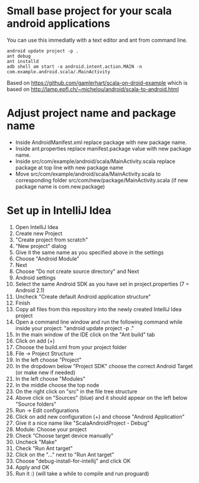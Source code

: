 Small base project for your scala android applications
============

You can use this immediatly with a text editor and ant from command line.

    android update project -p .
    ant debug
    ant installd
    adb shell am start -a android.intent.action.MAIN -n com.example.android.scala/.MainActivity

Based on https://github.com/gamlerhart/scala-on-droid-example which is based on http://lamp.epfl.ch/~michelou/android/scala-to-android.html

Adjust project name and package name
============

- Inside AndroidManifest.xml replace package with new package name.
- Inside ant.properties replace manifest.package value with new package name.
- Inside src/com/example/android/scala/MainActivity.scala replace package at top line with new package name
- Move src/com/example/android/scala/MainActivity.scala to corresponding folder src/com/new/package/MainActivity.scala (if new package name is com.new.package)

Set up in IntelliJ Idea
============

1. Open IntelliJ Idea
2. Create new Project
3. "Create project from scratch"
4. "New project" dialog
 1. Give it the same name as you specified above in the settings
 2. Choose "Android Module"
 3. Next
5. Choose "Do not create source directory" and Next
6. Android settings
 1. Select the same Android SDK as you have set in project.properties (7 = Android 2.1)
 2. Uncheck "Create default Android application structure"
 3. Finish
7. Copy all files from this repository into the newly created IntelliJ Idea project
8. Open a command line window and run the following command while inside your project: "android update project -p ."
9. In the main window of the IDE click on the "Ant build" tab
 1. Click on add (+)
 2. Choose the build.xml from your project folder
10. File -> Project Structure
 1. In the left choose "Project"
 2. In the dropdown below "Project SDK" choose the correct Android Target (or make new if needed)
 3. In the left choose "Modules"
 4. In the middle choose the top node
 5. On the right click on "src" in the file tree structure
 6. Above click on "Sources" (blue) and it should appear on the left below "Source folders"
11. Run -> Edit configurations
 1. Click on add new configuration (+) and choose "Android Application"
 2. Give it a nice name like "ScalaAndroidProject - Debug"
 3. Module: Choose your project
 4. Check "Choose target device manually"
 5. Uncheck "Make"
 6. Check "Run Ant target"
 7. Click on the "..." next to "Run Ant target"
 8. Choose "debug-install-for-intellij" and click OK
 9. Apply and OK
12. Run it :) (will take a while to compile and run proguard)
